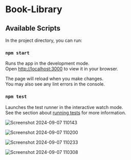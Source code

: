 # Book-Library
## Available Scripts

In the project directory, you can run:

### `npm start`

Runs the app in the development mode.\
Open [http://localhost:3000](http://localhost:3000) to view it in your browser.

The page will reload when you make changes.\
You may also see any lint errors in the console.

### `npm test`

Launches the test runner in the interactive watch mode.\
See the section about [running tests](https://facebook.github.io/create-react-app/docs/running-tests) for more information.

![Screenshot 2024-09-07 110143](https://github.com/user-attachments/assets/cc39c4ec-813c-42fa-a0d9-2fdb61cce4c9)

![Screenshot 2024-09-07 110200](https://github.com/user-attachments/assets/5359a5d0-8f98-41ca-8503-0834e7b3658a)

![Screenshot 2024-09-07 110233](https://github.com/user-attachments/assets/6ef67755-624b-49db-bceb-372d29fbe220)

![Screenshot 2024-09-07 110308](https://github.com/user-attachments/assets/f96e6efe-2507-44a9-8470-935dc9b81e2f)


